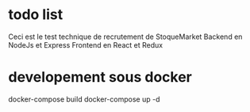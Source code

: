 # todo list
Ceci est le test technique de recrutement de StoqueMarket
Backend en NodeJs et Express
Frontend en React et Redux 

# developement sous docker
docker-compose build
docker-compose up -d
